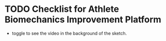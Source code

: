 # TODO Checklist for Athlete Biomechanics Improvement Platform

- toggle to see the video in the background of the sketch.
